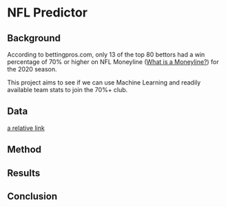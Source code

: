 # NFL Predictor 

## Background
According to bettingpros.com, only 13 of the top 80 bettors had a win percentage of 70% or higher on
NFL Moneyline (<a href="https://en.wikipedia.org/wiki/Fixed-odds_betting#Moneyline_odds">What is a Moneyline?</a>) for the 2020 season.

This project aims to see if we can use Machine Learning and readily available team stats to join the 70%+ club.

## Data
[a relative link](NFL-Predictor/Data/DATAGUIDE.md)

## Method

## Results

## Conclusion







